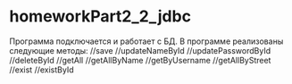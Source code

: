# homeworkPart2_2_jdbc
Программа подключается и работает с БД.
В программе реализованы следующие методы: 
 //save
 //updateNameById
 //updatePasswordById
 //deleteById
 //getAll
 //getAllByName
 //getByUsername
 //getAllByStreet
 //exist
 //existById
